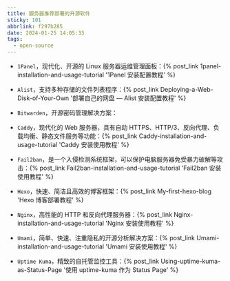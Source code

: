 ```yaml
---
title: 服务器推荐部署的开源软件
sticky: 101
abbrlink: f297b285
date: 2024-01-25 14:05:33
tags:
  - open-source
---
```


- `1Panel`，现代化、开源的 Linux 服务器运维管理面板：{% post_link 1panel-installation-and-usage-tutorial '1Panel 安装配置教程' %}

- `Alist`，支持多种存储的文件列表程序：{% post_link Deploying-a-Web-Disk-of-Your-Own '部署自己的网盘 — Alist 安装配置教程' %}

- `Bitwarden`，开源密码管理解决方案：

- `Caddy`，现代化的 Web 服务器，具有自动 HTTPS、HTTP/3、反向代理、负载均衡、静态文件服务等功能：{% post_link Caddy-installation-and-usage-tutorial 'Caddy 安装使用教程' %} 

- `Fail2ban`，是一个入侵检测系统框架，可以保护电脑服务器免受暴力破解等攻击：{% post_link Fail2ban-installation-and-usage-tutorial 'Fail2ban 安装使用教程' %}

- `Hexo`，快速、简洁且高效的博客框架：{% post_link My-first-hexo-blog 'Hexo 博客部署教程' %}

- `Nginx`，高性能的 HTTP 和反向代理服务器：{% post_link Nginx-installation-and-usage-tutorial 'Nginx 安装使用教程' %}

- `Umami`，简单、快速、注重隐私的开源分析解决方案：{% post_link Umami-installation-and-usage-tutorial 'Umami 安装使用教程' %}

- `Uptime Kuma`，精致的自托管监控工具：{% post_link Using-uptime-kuma-as-Status-Page '使用 uptime-kuma 作为 Status Page' %}
